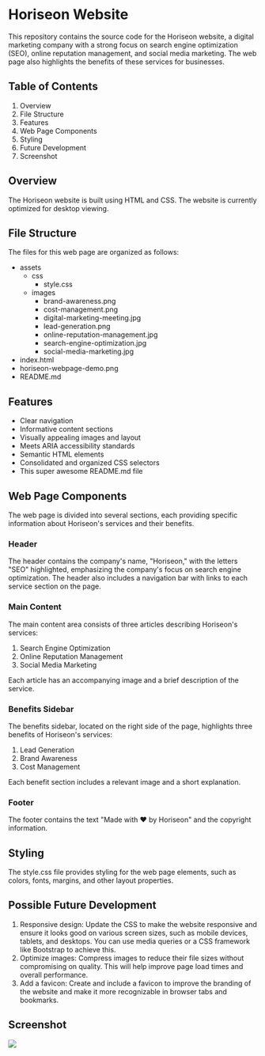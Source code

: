 # Horiseon Website

This repository contains the source code for the Horiseon website, a digital marketing company with a strong focus on search engine optimization (SEO), online reputation management, and social media marketing. The web page also highlights the benefits of these services for businesses.

## Table of Contents

1. Overview
2. File Structure
3. Features
4. Web Page Components
5. Styling
6. Future Development 
7. Screenshot

## Overview

The Horiseon website is built using HTML and CSS. The website is currently optimized for desktop viewing.

## File Structure

The files for this web page are organized as follows:

- assets
  - css
    - style.css
  - images
    - brand-awareness.png
    - cost-management.png
    - digital-marketing-meeting.jpg
    - lead-generation.png
    - online-reputation-management.jpg
    - search-engine-optimization.jpg
    - social-media-marketing.jpg
- index.html
- horiseon-webpage-demo.png
- README.md

## Features

* Clear navigation
* Informative content sections
* Visually appealing images and layout
* Meets ARIA accessibility standards 
* Semantic HTML elements 
* Consolidated and organized CSS selectors
* This super awesome README.md file

## Web Page Components

The web page is divided into several sections, each providing specific information about Horiseon's services and their benefits.

### Header

The header contains the company's name, "Horiseon," with the letters "SEO" highlighted, emphasizing the company's focus on search engine optimization. The header also includes a navigation bar with links to each service section on the page.

### Main Content

The main content area consists of three articles describing Horiseon's services:

1. Search Engine Optimization
2. Online Reputation Management
3. Social Media Marketing

Each article has an accompanying image and a brief description of the service.

### Benefits Sidebar

The benefits sidebar, located on the right side of the page, highlights three benefits of Horiseon's services:

1. Lead Generation
2. Brand Awareness
3. Cost Management

Each benefit section includes a relevant image and a short explanation.

### Footer

The footer contains the text "Made with ❤️️ by Horiseon" and the copyright information.

## Styling

The style.css file provides styling for the web page elements, such as colors, fonts, margins, and other layout properties.

## Possible Future Development

1. Responsive design: Update the CSS to make the website responsive and ensure it looks good on various screen sizes, such as mobile devices, tablets, and desktops. You can use media queries or a CSS framework like Bootstrap to achieve this.
2. Optimize images: Compress images to reduce their file sizes without compromising on quality. This will help improve page load times and overall performance.
3. Add a favicon: Create and include a favicon to improve the branding of the website and make it more recognizable in browser tabs and bookmarks.

## Screenshot
![](./horiseon-webpage-demo.png)